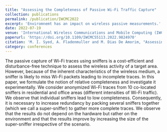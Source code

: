 ```yaml
---
title: "Assessing the Completeness of Passive Wi-Fi Traffic Capture"
collection: publications
permalink: /publication/IWCMC2022
excerpt: 'Enviromnemt has an impact on wireless passive measurements.'
date: 2022-07-19
venue: 'International Wireless Communications and Mobile Computing (IWCMC)'
paperurl: 'https://doi.org/10.1109/IWCMC55113.2022.9824970'
citation: 'M. I. Syed, A. Fladenmuller and M. Dias De Amorim, "Assessing the Completeness of Passive Wi-Fi Traffic Capture," 2022 International Wireless Communications and Mobile Computing (IWCMC), Dubrovnik, Croatia, 2022, pp. 961-966, doi: 10.1109/IWCMC55113.2022.9824970.'
category: conferences
---
```


The passive capture of Wi-Fi traces using sniffers is a cost-efficient and disturbance-free technique to assess the wireless activity of a target area. However, because of the inherent characteristics of the wireless medium, a sniffer is likely to miss Wi-Fi packets leading to incomplete traces. In this paper, we formulate the notion of relative completeness and investigate it experimentally. We consider anonymized Wi-Fi traces from 10 co-located sniffers in residential and office areas (different intensities of Wi-Fi traffic). We observe that individual sniffers lead to low completeness. Consequently, it is necessary to increase redundancy by packing several sniffers together (which we call a super-sniffer) to gather more complete traces. We observe that the results do not depend on the hardware but rather on the environment and that the results improve by increasing the size of the super-sniffer irrespective of the scenario.
